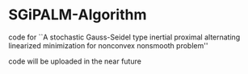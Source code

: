 # SGiPALM-Algorithm
code for ``A stochastic Gauss-Seidel type inertial proximal alternating linearized minimization for nonconvex nonsmooth problem''

code will be uploaded in the near future
